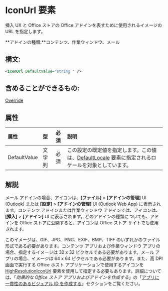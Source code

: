 
# <a name="iconurl-element"></a>IconUrl 要素
挿入 UX と Office ストアの Office アドインを表すために使用されるイメージの URL を指定します。

 **アドインの種類:**コンテンツ、作業ウィンドウ、メール


## <a name="syntax:"></a>構文:


```XML
<IconUrl DefaultValue="string " />
```


## <a name="can-contain:"></a>含めることができるもの:

[Override](../../reference/manifest/override.md)


## <a name="attributes"></a>属性



|**属性**|**型**|**必須**|**説明**|
|:-----|:-----|:-----|:-----|
|DefaultValue|文字列|必須|この設定の既定値を指定します。この値は、[DefaultLocale](../../reference/manifest/defaultlocale.md) 要素に指定されるロケールを対象としています。|

## <a name="remarks"></a>解説

メール アドインの場合、アイコンは、**[ファイル]**  >  **[アドインの管理]** UI (Outlook) または **[設定]**  >  **[アドインの管理]** UI (Outlook Web App) に表示されます。コンテンツ アドインまたは作業ウィンドウ アドインでは、アイコンは、**[挿入]**  >  **[アドイン]** UI に表示されます。どのアドインの種類についても、アドインを Office ストアに公開すると、アイコンは Office ストア サイトでも使用されます。

このイメージは、GIF、JPG、PNG、EXIF、BMP、TIFF のいずれかのファイル形式である必要があります。コンテンツ アプリおよび作業ウィンドウ アプリの場合、指定するイメージは 32 x 32 ピクセルである必要があります。メール アプリの場合、イメージは 64 x 64 ピクセルである必要があります。また、高 DPI 画面で実行する Office ホスト アプリケーションで使用するアイコンを [HighResolutionIconUrl](../../reference/manifest/highresolutioniconurl.md) 要素を使用して指定する必要もあります。詳細については、「_効果的な Office ストア アプリおよびアドインを作成する_」の「[アプリに一貫性のあるビジュアル ID を作成する](http://msdn.microsoft.com/library/c66a6e6b-2e96-458f-8f8c-2a499fe942c9%28Office.15%29.aspx)」セクションをご覧ください。

